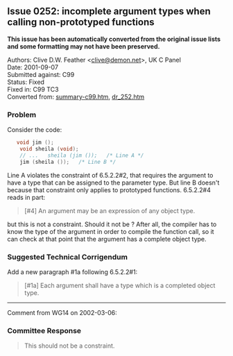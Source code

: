 ## Issue 0252: incomplete argument types when calling non-prototyped functions

**This issue has been automatically converted from the original issue lists and some formatting may not have been preserved.**

Authors: Clive D.W. Feather \<clive@demon.net\>, UK C Panel  
Date: 2001-09-07  
Submitted against: C99  
Status: Fixed  
Fixed in: C99 TC3  
Converted from: [summary-c99.htm](https://www.open-std.org/jtc1/sc22/wg14/www/docs/summary-c99.htm), [dr_252.htm](https://www.open-std.org/jtc1/sc22/wg14/www/docs/dr_252.htm)

### Problem

Consider the code:

```c
   void jim ();
    void sheila (void);
    // ...   sheila (jim ());   /* Line A */
    jim (sheila ());   /* Line B */
```

Line A violates the constraint of 6.5.2.2#2, that requires the argument to have
a type that can be assigned to the parameter type. But line B doesn't because
that constraint only applies to prototyped functions. 6.5.2.2#4 reads in part:

> \[#4\] An argument may be an expression of any object type.

but this is not a constraint. Should it not be ? After all, the compiler has to
know the type of the argument in order to compile the function call, so it can
check at that point that the argument has a complete object type.

### Suggested Technical Corrigendum

Add a new paragraph #1a following 6.5.2.2#1:

> \[#1a\] Each argument shall have a type which is a completed object type.

---

Comment from WG14 on 2002-03-06:

### Committee Response

> This should not be a constraint.
